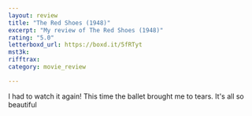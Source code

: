 ```yaml
---
layout: review
title: "The Red Shoes (1948)"
excerpt: "My review of The Red Shoes (1948)"
rating: "5.0"
letterboxd_url: https://boxd.it/5fRTyt
mst3k: 
rifftrax: 
category: movie_review

---
```


I had to watch it again! This time the ballet brought me to tears. It's all so beautiful